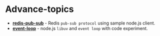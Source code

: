 # Advance-topics 
   - **[redis-pub-sub](https://github.com/rumpapl/advance-topics/tree/redis-pub-sub)** - Redis `pub-sub protocol` using sample node.js client.
   - **[event-loop](https://github.com/rumpapl/advance-topics/tree/event-loop)** - node.js `libuv` and `event loop` with code experiment.

